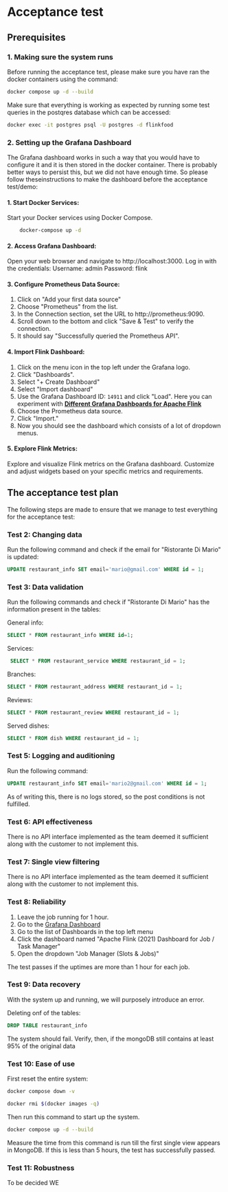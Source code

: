 # Acceptance test

## Prerequisites

### 1. Making sure the system runs
Before running the acceptance test, please make sure you have ran the docker containers using the command:

```bash
docker compose up -d --build
```

Make sure that everything is working as expected by running some test queries in the postqres database which can be accessed:

```bash
docker exec -it postgres psql -U postgres -d flinkfood 
```

### 2. Setting up the Grafana Dashboard
The Grafana dashboard works in such a way that you would have to configure it and it is then stored in the docker container. There is probably better ways to persist this, but we did not have enough time. So please follow theseinstructions to make the dashboard before the acceptance test/demo:


#### 1. Start Docker Services:

Start your Docker services using Docker Compose.

```bash
    docker-compose up -d
```

#### 2. Access Grafana Dashboard:
Open your web browser and navigate to http://localhost:3000. Log in with the credentials:
        Username: admin
        Password: flink

#### 3. Configure Prometheus Data Source:
1. Click on "Add your first data source"
4. Choose "Prometheus" from the list.
5. In the Connection section, set the URL to http://prometheus:9090.
6. Scroll down to the bottom and click "Save & Test" to verify the connection.
7. It should say "Successfully queried the Prometheus API".

#### 4. Import Flink Dashboard:
1. Click on the menu icon in the top left under the Grafana logo.
2. Click "Dashboards".
3. Select "+ Create Dashboard"
3. Select "Import dashboard"
3. Use the Grafana Dashboard ID: `14911` and click "Load". Here you can experiment with [**Different Grafana Dashboards for Apache Flink**](https://grafana.com/grafana/dashboards/?search=Flink)
4. Choose the Prometheus data source.
5. Click "Import."
6. Now you should see the dashboard which consists of a lot of dropdown menus.

#### 5. Explore Flink Metrics:
Explore and visualize Flink metrics on the Grafana dashboard. Customize and adjust widgets based on your specific metrics and requirements.

## The acceptance test plan
The following steps are made to ensure that we manage to test everything for the acceptance test:

### Test 2: Changing  data
Run the following command and check if the email for "Ristorante Di Mario" is updated:

```sql
UPDATE restaurant_info SET email='mario@gmail.com' WHERE id = 1;
```

### Test 3: Data validation
Run the following commands and check if "Ristorante Di Mario" has the information present in the tables:

General info:
```sql
SELECT * FROM restaurant_info WHERE id=1;
```

Services:
```sql
 SELECT * FROM restaurant_service WHERE restaurant_id = 1;
```

Branches:
```sql
SELECT * FROM restaurant_address WHERE restaurant_id = 1;
```

Reviews:
```sql
SELECT * FROM restaurant_review WHERE restaurant_id = 1;
```

Served dishes:
```sql
SELECT * FROM dish WHERE restaurant_id = 1;
```

### Test 5: Logging and auditioning
Run the following command:

```sql
UPDATE restaurant_info SET email='mario2@gmail.com' WHERE id = 1;
```

As of writing this, there is no logs stored, so the post conditions is not fulfilled.

### Test 6: API effectiveness
There is no API interface implemented as the team deemed it sufficient along with the customer to not implement this.

### Test 7: Single view filtering
There is no API interface implemented as the team deemed it sufficient along with the customer to not implement this.

### Test 8: Reliability
1. Leave the job running for 1 hour.
2. Go to the [Grafana Dashboard](http://localhost:3000)
3. Go to the list of Dashboards in the top left menu
4. Click the dashboard named "Apache Flink (2021) Dashboard for Job / Task Manager"
5. Open the dropdown "Job Manager (Slots & Jobs)"

The test passes if the uptimes are more than 1 hour for each job.

### Test 9: Data recovery

With the system up and running, we will purposely introduce an error.

Deleting onf of the tables:
```sql
DROP TABLE restaurant_info
```

The system should fail. Verify, then, if the mongoDB still contains at least 95% of the original data

### Test 10: Ease of use
First reset the entire system:

```sh
docker compose down -v
```

```sh
docker rmi $(docker images -q)
```

Then run this command to start up the system.

```sh 
docker compose up -d --build
```

Measure the time from this command is run till the first single view appears in MongoDB. If this is less than 5 hours, the test has successfully passed.

### Test 11: Robustness
To be decided
WE
